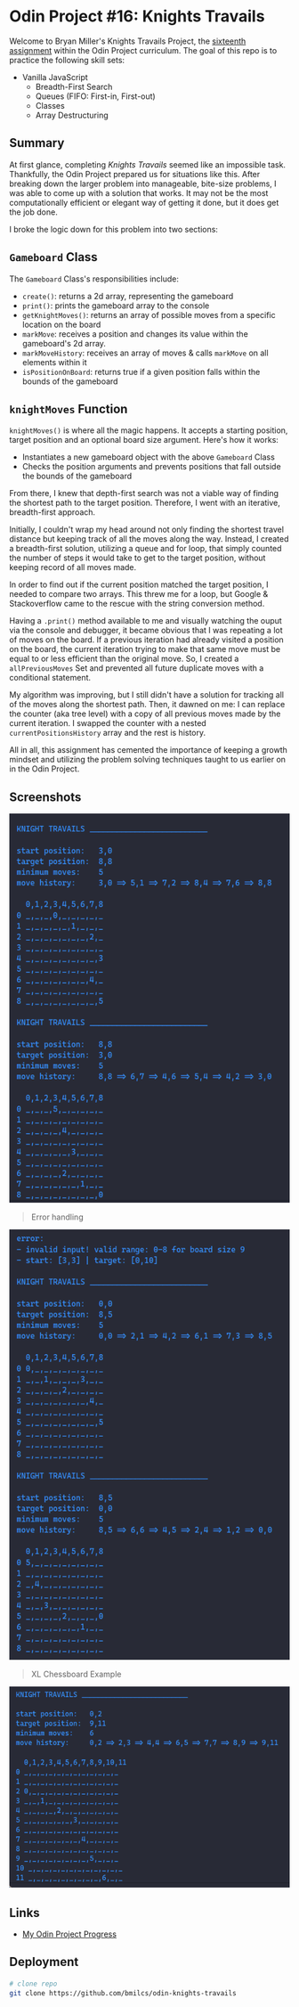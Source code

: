 # Odin Project #16: Knights Travails

Welcome to Bryan Miller's Knights Travails Project, the [sixteenth assignment](https://www.theodinproject.com/lessons/javascript-knights-travails) within the Odin Project curriculum. The goal of this repo is to practice the following skill sets:

- Vanilla JavaScript
  - Breadth-First Search
  - Queues (FIFO: First-in, First-out)
  - Classes
  - Array Destructuring

## Summary

At first glance, completing _Knights Travails_ seemed like an impossible task. Thankfully, the Odin Project prepared us for situations like this. After breaking down the larger problem into manageable, bite-size problems, I was able to come up with a solution that works. It may not be the most computationally efficient or elegant way of getting it done, but it does get the job done.

I broke the logic down for this problem into two sections:

## `Gameboard` Class

The `Gameboard` Class's responsibilities include:

- `create()`: returns a 2d array, representing the gameboard
- `print()`: prints the gameboard array to the console
- `getKnightMoves()`: returns an array of possible moves from a specific location on the board
- `markMove`: receives a position and changes its value within the gameboard's 2d array.
- `markMoveHistory`: receives an array of moves & calls `markMove` on all elements within it
- `isPositionOnBoard`: returns true if a given position falls within the bounds of the gameboard

## `knightMoves` Function

`knightMoves()` is where all the magic happens. It accepts a starting position, target position and an optional board size argument. Here's how it works:

- Instantiates a new gameboard object with the above `Gameboard` Class
- Checks the position arguments and prevents positions that fall outside the bounds of the gameboard

From there, I knew that depth-first search was not a viable way of finding the shortest path to the target position. Therefore, I went with an iterative, breadth-first approach.

Initially, I couldn't wrap my head around not only finding the shortest travel distance but keeping track of all the moves along the way. Instead, I created a breadth-first solution, utilizing a queue and for loop, that simply counted the number of steps it would take to get to the target position, without keeping record of all moves made.

In order to find out if the current position matched the target position, I needed to compare two arrays. This threw me for a loop, but Google & Stackoverflow came to the rescue with the string conversion method.

Having a `.print()` method available to me and visually watching the ouput via the console and debugger, it became obvious that I was repeating a lot of moves on the board. If a previous iteration had already visited a position on the board, the current iteration trying to make that same move must be equal to or less efficient than the original move. So, I created a `allPreviousMoves` Set and prevented all future duplicate moves with a conditional statement.

My algorithm was improving, but I still didn't have a solution for tracking all of the moves along the shortest path. Then, it dawned on me: I can replace the counter (aka tree level) with a copy of all previous moves made by the current iteration. I swapped the counter with a nested `currentPositionsHistory` array and the rest is history.

All in all, this assignment has cemented the importance of keeping a growth mindset and utilizing the problem solving techniques taught to us earlier on in the Odin Project.

## Screenshots

![Screenshot #1](./img/screenshot-1.png)

> Error handling

![Screenshot #2](./img/screenshot-2.png)

> XL Chessboard Example

![Screenshot #3](./img/screenshot-3.png)

## Links

- [My Odin Project Progress](https://github.com/bmilcs/odin-project)

## Deployment

```sh
# clone repo
git clone https://github.com/bmilcs/odin-knights-travails
```
